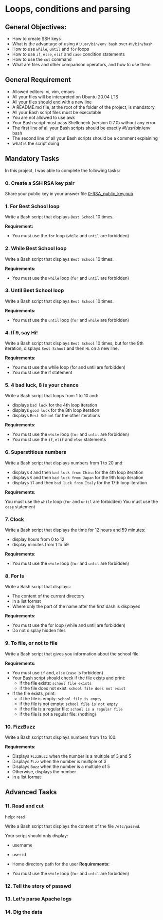 # Loops, conditions and parsing
## General Objectives:
- How to create SSH keys
- What is the advantage of using `#!/usr/bin/env bash` over `#!/bin/bash`
- How to use `while`, `until` and `for` loops
- How to use `if`, `else`, `elif` and `case` condition statements
- How to use the `cut` command
- What are files and other comparison operators, and how to use them

## General Requirement
- Allowed editors: vi, vim, emacs
- All your files will be interpreted on Ubuntu 20.04 LTS
- All your files should end with a new line
- A README.md file, at the root of the folder of the project, is mandatory
- All your Bash script files must be executable
- You are not allowed to use awk
- Your Bash script must pass Shellcheck (version 0.7.0) without any error
- The first line of all your Bash scripts should be exactly #!/usr/bin/env bash
- The second line of all your Bash scripts should be a comment explaining
- what is the script doing

## Mandatory Tasks
In this project, I was able to complete the following tasks:

### 0. Create a SSH RSA key pair
Share your public key in your answer file [0-RSA_public_key.pub](./0-RSA_public_key.pub)


### 1. For Best School loop
Write a Bash script that displays `Best School` 10 times.

**Requirement:**

- You must use the `for` loop (`while` and `until` are forbidden)


### 2. While Best School loop
Write a Bash script that displays `Best School` 10 times.

**Requirements:**

- You must use the `while` loop (`for` and `until` are forbidden)


### 3. Until Best School loop
Write a Bash script that displays `Best School` 10 times.

**Requirements:**

- You must use the `until` loop (`for` and `while` are forbidden)


### 4. If 9, say Hi!
Write a Bash script that displays `Best School` 10 times, but for the 9th
iteration, displays `Best School` and then `Hi` on a new line.

**Requirements:**

- You must use the while loop (for and until are forbidden)
- You must use the if statement


### 5. 4 bad luck, 8 is your chance
Write a Bash script that loops from 1 to 10 and:

- displays `bad luck` for the 4th loop iteration
- displays `good luck` for the 8th loop iteration
- displays `Best School` for the other iterations

**Requirements:**

- You must use the `while` loop (`for` and `until` are forbidden)
- You must use the `if`, `elif` and `else` statements


### 6. Superstitious numbers
Write a Bash script that displays numbers from 1 to 20 and:

- displays `4` and then `bad luck from China` for the 4th loop iteration
- displays `9` and then `bad luck from Japan` for the 9th loop iteration
- displays `17` and then `bad luck from Italy` for the 17th loop iteration

**Requirements:**

You must use the `while` loop (`for` and `until` are forbidden)
You must use the `case` statement


### 7. Clock
Write a Bash script that displays the time for 12 hours and 59 minutes:

- display hours from 0 to 12
- display minutes from 1 to 59

**Requirements:**

- You must use the `while` loop (`for` and `until` are forbidden)


### 8. For ls
Write a Bash script that displays:

- The content of the current directory
- In a list format
- Where only the part of the name after the first dash is displayed

**Requirements:**

- You must use the for loop (while and until are forbidden)
- Do not display hidden files


### 9. To file, or not to file
Write a Bash script that gives you information about the school file.

**Requirements:**

- You must use `if` and, `else` (`case` is forbidden)
- Your Bash script should check if the file exists and print:
  - if the file exists: `school file exists`
  - if the file does not exist: `school file does not exist`
- If the file exists, print:
  - if the file is empty: `school file is empty`
  - if the file is not empty: `school file is not empty`
  - if the file is a regular file: `school is a regular file`
  - if the file is not a regular file: (nothing)


### 10. FizzBuzz
Write a Bash script that displays numbers from 1 to 100.

**Requirements:**

- Displays `FizzBuzz` when the number is a multiple of 3 and 5
- Displays `Fizz` when the number is multiple of 3
- Displays `Buzz` when the number is a multiple of 5
- Otherwise, displays the number
- In a list format

## Advanced Tasks

### 11. Read and cut
help: `read`

Write a Bash script that displays the content of the file `/etc/passwd`.

Your script should only display:

- username
- user id
- Home directory path for the user
**Requirements:**

- You must use the `while` loop (`for` and `until` are forbidden)

### 12. Tell the story of passwd
### 13. Let's parse Apache logs
### 14. Dig the data
